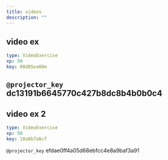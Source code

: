 ```yaml
---
title: videos
description: ""
---
```


## video ex

```yaml
type: VideoExercise 
xp: 50 
key: 08d85ea60e   
```

`@projector_key`
dc13191b6645770c427b8dc8b4b0b0c4
---

## video ex 2

```yaml
type: VideoExercise 
xp: 50 
key: 18a8b7a6cf   
```

`@projector_key`
efdae0ff4a05d68ebfcc4e8a9baf3a91
